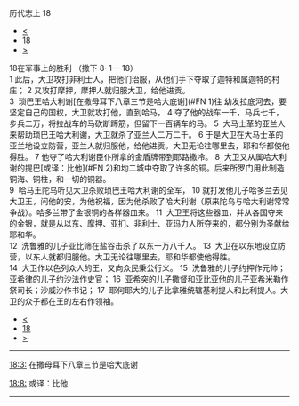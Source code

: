 ﻿





 历代志上 18




* [<](bible/1CH17.md)
* [18](bible/1CH.md)
* [>](bible/1CH19.md)



 
18在军事上的胜利 （撒下
8·
1—
18）  
1 此后，大卫攻打非利士人，把他们治服，从他们手下夺取了迦特和属迦特的村庄； 
2 又攻打摩押，摩押人就归服大卫，给他进贡。  
3  琐巴王哈大利谢[在撒母耳下八章三节是哈大底谢](#FN
1)往 幼发拉底河去，要坚定自己的国权，大卫就攻打他，直到哈马， 
4 夺了他的战车一千，马兵七千，步兵二万，将拉战车的马砍断蹄筋，但留下一百辆车的马。 
5  大马士革的亚兰人来帮助琐巴王哈大利谢，大卫就杀了亚兰人二万二千。 
6 于是大卫在大马士革的亚兰地设立防营，亚兰人就归服他，给他进贡。大卫无论往哪里去，耶和华都使他得胜。 
7 他夺了哈大利谢臣仆所拿的金盾牌带到耶路撒冷。 
8  大卫又从属哈大利谢的提巴[或译：比他](#FN
2)和均二城中夺取了许多的铜。后来所罗门用此制造铜海、铜柱，和一切的铜器。  
9  哈马王陀乌听见大卫杀败琐巴王哈大利谢的全军， 
10 就打发他儿子哈多兰去见大卫王，问他的安，为他祝福，因为他杀败了哈大利谢（原来陀乌与哈大利谢常常争战）。哈多兰带了金银铜的各样器皿来。 
11  大卫王将这些器皿，并从各国夺来的金银，就是从以东、摩押、亚扪、非利士、亚玛力人所夺来的，都分别为圣献给耶和华。  
12  洗鲁雅的儿子亚比筛在盐谷击杀了以东一万八千人。 
13  大卫在以东地设立防营，以东人就都归服他。大卫无论往哪里去，耶和华都使他得胜。  
14  大卫作以色列众人的王，又向众民秉公行义。 
15  洗鲁雅的儿子约押作元帅；亚希律的儿子约沙法作史官； 
16  亚希突的儿子撒督和亚比亚他的儿子亚希米勒作祭司长；沙威沙作书记； 
17  耶何耶大的儿子比拿雅统辖基利提人和比利提人。大卫的众子都在王的左右作领袖。 
* [<](bible/1CH17.md)
* [18](bible/1CH.md)
* [>](bible/1CH19.md)





---


[18:3:](#V3)
在撒母耳下八章三节是哈大底谢


[18:8:](#V8)
或译：比他




---









